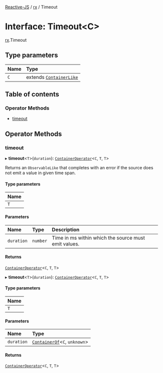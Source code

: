 [Reactive-JS](../README.md) / [rx](../modules/rx.md) / Timeout

# Interface: Timeout<C\>

[rx](../modules/rx.md).Timeout

## Type parameters

| Name | Type |
| :------ | :------ |
| `C` | extends [`ContainerLike`](containers.ContainerLike.md) |

## Table of contents

### Operator Methods

- [timeout](rx.Timeout.md#timeout)

## Operator Methods

### timeout

▸ **timeout**<`T`\>(`duration`): [`ContainerOperator`](../modules/containers.md#containeroperator)<`C`, `T`, `T`\>

Returns an `ObservableLike` that completes with an error if the source
does not emit a value in given time span.

#### Type parameters

| Name |
| :------ |
| `T` |

#### Parameters

| Name | Type | Description |
| :------ | :------ | :------ |
| `duration` | `number` | Time in ms within which the source must emit values. |

#### Returns

[`ContainerOperator`](../modules/containers.md#containeroperator)<`C`, `T`, `T`\>

▸ **timeout**<`T`\>(`duration`): [`ContainerOperator`](../modules/containers.md#containeroperator)<`C`, `T`, `T`\>

#### Type parameters

| Name |
| :------ |
| `T` |

#### Parameters

| Name | Type |
| :------ | :------ |
| `duration` | [`ContainerOf`](../modules/containers.md#containerof)<`C`, `unknown`\> |

#### Returns

[`ContainerOperator`](../modules/containers.md#containeroperator)<`C`, `T`, `T`\>
